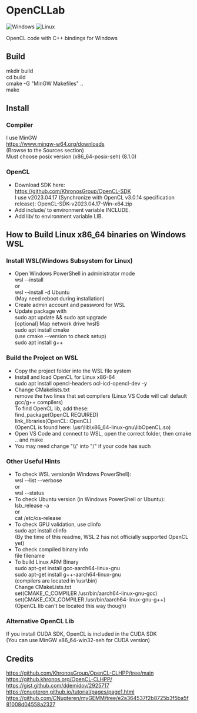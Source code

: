﻿# OpenCLLab
![Windows](https://img.shields.io/badge/Windows-passing-brightgreen)
![Linux](https://img.shields.io/badge/Linux(X86)-passing-brightgreen)  

OpenCL code with C++ bindings for Windows  

## Build
mkdir build  
cd build  
cmake -G "MinGW Makefiles" ..   
make  

## Install
### Compiler
I use MinGW  
https://www.mingw-w64.org/downloads  
(Browse to the Sources section)  
Must choose posix version (x86_64-posix-seh) (8.1.0)  

### OpenCL
- Download SDK here:  
https://github.com/KhronosGroup/OpenCL-SDK  
I use v2023.04.17 (Synchronize with OpenCL v3.0.14 specification release): OpenCL-SDK-v2023.04.17-Win-x64.zip  
- Add include/ to environment variable INCLUDE.  
- Add lib/ to environment variable LIB.  

## How to Build Linux x86_64 binaries on Windows WSL
### Install WSL(Windows Subsystem for Linux)  
- Open Windows PowerShell in administrator mode  
wsl --install  
or  
wsl --install -d Ubuntu  
(May need reboot during installation)  
- Create admin account and password for WSL  
- Update package with  
sudo apt update && sudo apt upgrade  
[optional] Map network drive \\wsl$  
sudo apt  install cmake  
(use cmake --version to check setup)   
sudo apt install g++  
### Build the Project on WSL
- Copy the project folder into the WSL file system  
- Install and load OpenCL for Linux x86-64  
sudo apt install opencl-headers ocl-icd-opencl-dev -y  
- Change CMakelists.txt  
remove the two lines that set compilers (Linux VS Code will call default gcc/g++ compilers)  
To find OpenCL lib, add these:  
find_package(OpenCL REQUIRED)  
link_libraries(OpenCL::OpenCL)  
(OpenCL is found here: \usr\lib\x86_64-linux-gnu\libOpenCL.so) 
- Open VS Code and connect to WSL, open the correct folder, then cmake .. and make   
- You may need change "\\\\" into "/" if your code has such  
### Other Useful Hints
- To check WSL version(in Windows PowerShell):  
wsl --list --verbose  
or  
wsl --status  
- To check Ubuntu version (in Windows PowerShell or Ubuntu):  
lsb_release -a  
or  
cat /etc/os-release  
- To check GPU validation, use clinfo  
sudo apt install clinfo  
(By the time of this readme, WSL 2 has not officially supported OpenCL yet)  
- To check compiled binary info  
file filename  
- To build Linux ARM Binary  
sudo apt-get install gcc-aarch64-linux-gnu  
sudo apt-get install g++-aarch64-linux-gnu  
(compilers are located in \usr\bin)  
Change CMakeLists.txt  
set(CMAKE_C_COMPILER /usr/bin/aarch64-linux-gnu-gcc)  
set(CMAKE_CXX_COMPILER /usr/bin/aarch64-linux-gnu-g++)  
(OpenCL lib can't be located this way though)  

### Alternative OpenCL Lib  
If you install CUDA SDK, OpenCL is included in the CUDA SDK  
(You can use MinGW x86_64-win32-seh for CUDA version)  

## Credits
https://github.com/KhronosGroup/OpenCL-CLHPP/tree/main  
https://github.khronos.org/OpenCL-CLHPP/  
https://gist.github.com/ddemidov/2925717  
https://cnugteren.github.io/tutorial/pages/page1.html  
https://github.com/CNugteren/myGEMM/tree/e2a364537f2b8725b3f5ba5f81008d04558a2327  









